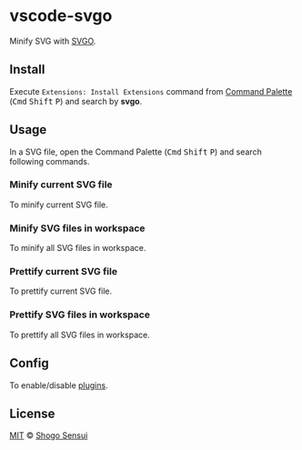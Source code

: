 # vscode-svgo

Minify SVG with [SVGO](http://github.com/svg/svgo).

## Install

Execute `Extensions: Install Extensions` command from [Command Palette](https://code.visualstudio.com/docs/getstarted/userinterface#_command-palette) (<kbd>Cmd</kbd> <kbd>Shift</kbd> <kbd>P</kbd>) and search by **svgo**.

## Usage

In a SVG file, open the Command Palette (<kbd>Cmd</kbd> <kbd>Shift</kbd> <kbd>P</kbd>) and search following commands.

### Minify current SVG file

To minify current SVG file.

### Minify SVG files in workspace

To minify all SVG files in workspace.

### Prettify current SVG file

To prettify current SVG file.

### Prettify SVG files in workspace

To prettify all SVG files in workspace.

## Config

To enable/disable [plugins](https://github.com/svg/svgo/blob/master/docs/how-it-works/en.md#3-plugins).

## License

[MIT](https://1000ch.mit-license.org) © [Shogo Sensui](https://github.com/1000ch)
